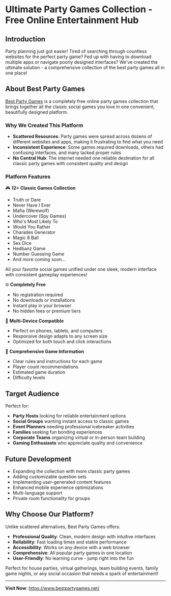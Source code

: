 # Ultimate Party Games Collection - Free Online Entertainment Hub

## Introduction

Party planning just got easier! Tired of searching through countless websites for the perfect party game? Fed up with having to download multiple apps or navigate poorly designed interfaces? We've created the ultimate solution - a comprehensive collection of the best party games all in one place!

## About Best Party Games

[Best Party Games](https://www.bestpartygames.net/) is a completely free online party games collection that brings together all the classic social games you love in one convenient, beautifully designed platform.

### Why We Created This Platform

- **Scattered Resources**: Party games were spread across dozens of different websites and apps, making it frustrating to find what you need
- **Inconsistent Experience**: Some games required downloads, others had confusing interfaces, and many lacked proper rules
- **No Central Hub**: The internet needed one reliable destination for all classic party games with consistent quality and design

### Platform Features

🎮 **12+ Classic Games Collection**
- Truth or Dare
- Never Have I Ever
- Mafia (Werewolf)
- Undercover (Spy Games)
- Who's Most Likely To
- Would You Rather
- Charades Generator
- Magic 8 Ball
- Sex Dice
- Hedbanz Game
- Number Guessing Game
- And more coming soon...

All your favorite social games unified under one sleek, modern interface with consistent gameplay experiences!

🌐 **Completely Free**
- No registration required
- No downloads or installations
- Instant play in your browser
- No hidden fees or premium tiers

📱 **Multi-Device Compatible**
- Perfect on phones, tablets, and computers
- Responsive design adapts to any screen size
- Optimized for both touch and click interactions

🎯 **Comprehensive Game Information**
- Clear rules and instructions for each game
- Player count recommendations
- Estimated game duration
- Difficulty levels

## Target Audience

Perfect for:
- **Party Hosts** looking for reliable entertainment options
- **Social Groups** wanting instant access to classic games
- **Event Planners** needing professional icebreaker activities
- **Families** seeking fun bonding experiences
- **Corporate Teams** organizing virtual or in-person team building
- **Gaming Enthusiasts** who appreciate quality and convenience

## Future Development

- Expanding the collection with more classic party games
- Adding customizable question sets
- Implementing user-generated content features
- Enhanced mobile experience optimizations
- Multi-language support
- Private room functionality for groups

## Why Choose Our Platform?

Unlike scattered alternatives, Best Party Games offers:
- **Professional Quality**: Clean, modern design with intuitive interfaces
- **Reliability**: Fast loading times and stable performance
- **Accessibility**: Works on any device with a web browser
- **Comprehensive**: All popular party games in one location
- **User-Friendly**: No learning curve - jump right into the fun

Perfect for house parties, virtual gatherings, team building events, family game nights, or any social occasion that needs a spark of entertainment!

---

**Visit Now**: https://www.bestpartygames.net/